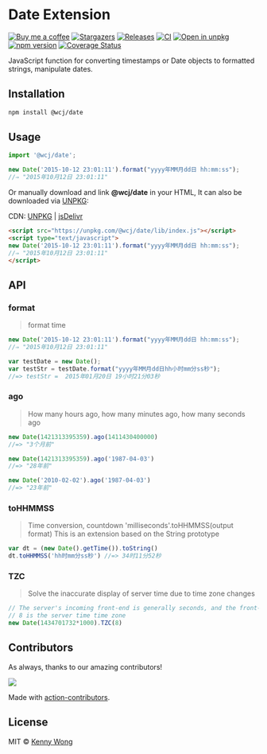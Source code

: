Date Extension
===

[![Buy me a coffee](https://img.shields.io/badge/Buy%20me%20a%20coffee-048754?logo=buymeacoffee)](https://jaywcjlove.github.io/#/sponsor) 
[![Stargazers](https://img.shields.io/github/stars/jaywcjlove/date.js.svg)](https://github.com/jaywcjlove/date.js/stargazers) 
[![Releases](https://img.shields.io/github/release/jaywcjlove/date.js.svg)](https://github.com/jaywcjlove/date.js/releases)
[![CI](https://github.com/jaywcjlove/date.js/actions/workflows/ci.yml/badge.svg)](https://github.com/jaywcjlove/date.js/actions/workflows/ci.yml)
[![Open in unpkg](https://img.shields.io/badge/Open%20in-unpkg-blue)](https://uiwjs.github.io/npm-unpkg/#/pkg/@wcj/date/file/README.md)
[![npm version](https://img.shields.io/npm/v/@wcj/date.svg)](https://www.npmjs.com/package/@wcj/date)
[![Coverage Status](https://jaywcjlove.github.io/date.js/badges.svg)](https://jaywcjlove.github.io/date.js/lcov-report/)

JavaScript function for converting timestamps or Date objects to formatted strings, manipulate dates.

## Installation

```bash
npm install @wcj/date
```

## Usage

```js
import '@wcj/date';

new Date('2015-10-12 23:01:11').format("yyyy年MM月dd日 hh:mm:ss");
//⇒ "2015年10月12日 23:01:11"
```

Or manually download and link **@wcj/date** in your HTML, It can also be downloaded via [UNPKG](https://unpkg.com/@wcj/date/):

CDN: [UNPKG](https://unpkg.com/@wcj/date/) | [jsDelivr](https://cdn.jsdelivr.net/npm/@wcj/date/)

```html
<script src="https://unpkg.com/@wcj/date/lib/index.js"></script>
<script type="text/javascript">
new Date('2015-10-12 23:01:11').format("yyyy年MM月dd日 hh:mm:ss");
//⇒ "2015年10月12日 23:01:11"
</script>
```

## API

### format

> format time

```js
new Date('2015-10-12 23:01:11').format("yyyy年MM月dd日 hh:mm:ss");
//⇒ "2015年10月12日 23:01:11"

var testDate = new Date(); 
var testStr = testDate.format("yyyy年MM月dd日hh小时mm分ss秒"); 
//=> testStr =  2015年01月20日 19小时21分03秒
```

### ago

> How many hours ago, how many minutes ago, how many seconds ago

```js
new Date(1421313395359).ago(1411430400000)
//=> "3个月前"

new Date(1421313395359).ago('1987-04-03')
//=> "28年前"

new Date('2010-02-02').ago('1987-04-03')
//=> "23年前"
```

### toHHMMSS

> Time conversion, countdown 'milliseconds'.toHHMMSS(output format)
> This is an extension based on the String prototype

```js
var dt = (new Date().getTime()).toString()
dt.toHHMMSS('hh时mm分ss秒') //=> 34时11分52秒
```

### TZC

> Solve the inaccurate display of server time due to time zone changes

```js
// The server's incoming front-end is generally seconds, and the front-end timestamp is milliseconds, so it needs to be multiplied by 1000
// 8 is the server time time zone
new Date(1434701732*1000).TZC(8)
```

## Contributors

As always, thanks to our amazing contributors!

<a href="https://github.com/jaywcjlove/date.js/graphs/contributors">
  <img src="https://jaywcjlove.github.io/date.js/CONTRIBUTORS.svg" />
</a>

Made with [action-contributors](https://github.com/jaywcjlove/github-action-contributors).

## License

MIT © [Kenny Wong](https://github.com/jaywcjlove)